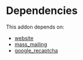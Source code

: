 # Dependencies

This addon depends on:

- [website](https://github.com/bringout/oca-ocb-website/tree/845ce4dffb06d0fbfdf889fb094aa8d2908a2160/odoo-bringout-oca-ocb-website)
- [mass_mailing](https://github.com/bringout/oca-ocb-mail/tree/23498205c67330c50a91031576e33fdf36f2beac/odoo-bringout-oca-ocb-mass_mailing)
- [google_recaptcha](https://github.com/bringout/oca-ocb-security/tree/08f9b5b238a9cd5ff1108725b905ed0947c09cfa/odoo-bringout-oca-ocb-google_recaptcha)
